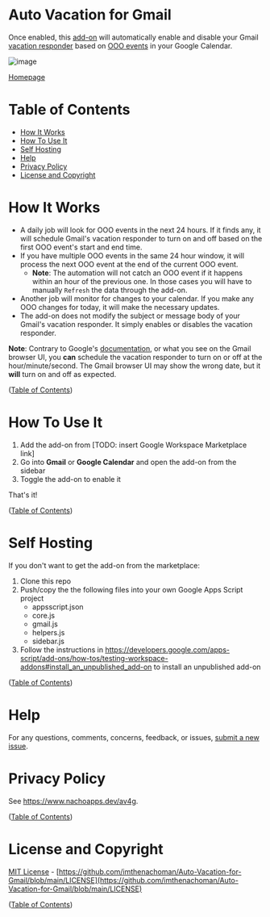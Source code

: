 # Auto Vacation for Gmail <!-- omit in toc -->

Once enabled, this [add-on](https://www.nachoapps.dev/av4g) will automatically enable and disable your Gmail [vacation responder](https://support.google.com/mail/answer/25922) based on [OOO events](https://support.google.com/calendar/answer/7638168#:~:text=Show%20when%20you%E2%80%99re%20out%20of%20office) in your Google Calendar.

![image](https://user-images.githubusercontent.com/83817/146289213-a6fac5d7-0e33-4863-b952-cd514a5d6030.png)

[Homepage](https://www.nachoapps.dev/av4g)

# Table of Contents <!-- omit in toc -->

- [How It Works](#how-it-works)
- [How To Use It](#how-to-use-it)
- [Self Hosting](#self-hosting)
- [Help](#help)
- [Privacy Policy](#privacy-policy)
- [License and Copyright](#license-and-copyright)

# How It Works

- A daily job will look for OOO events in the next 24 hours. If it finds any, it will schedule Gmail's vacation responder to turn on and off based on the first OOO event's start and end time.
- If you have multiple OOO events in the same 24 hour window, it will process the next OOO event at the end of the current OOO event.
  - **Note**: The automation will not catch an OOO event if it happens within an hour of the previous one. In those cases you will have to manually `Refresh` the data through the add-on.
- Another job will monitor for changes to your calendar. If you make any OOO changes for today, it will make the necessary updates.
- The add-on does not modify the subject or message body of your Gmail's vacation responder. It simply enables or disables the vacation responder.

**Note**: Contrary to Google's [documentation](https://www.google.com/url?q=https://support.google.com/mail/answer/25922%23:~:text%3DWhen%2520your%2520vacation%2520reply%2520is%2520sent&source=gsuite-addons&ust=1639520502738000&usg=AOvVaw2JuNMKhPInEtGM0yn3JD69), or what you see on the Gmail browser UI, you **can** schedule the vacation responder to turn on or off at the hour/minute/second. The Gmail browser UI may show the wrong date, but it **will** turn on and off as expected.

([Table of Contents](#table-of-contents))

# How To Use It

1. Add the add-on from [TODO: insert Google Workspace Marketplace link]
2. Go into **Gmail** or **Google Calendar** and open the add-on from the sidebar
3. Toggle the add-on to enable it

That's it!

([Table of Contents](#table-of-contents))

# Self Hosting

If you don't want to get the add-on from the marketplace:

1. Clone this repo
2. Push/copy the the following files into your own Google Apps Script project
   - appsscript.json
   - core.js
   - gmail.js
   - helpers.js
   - sidebar.js
3. Follow the instructions in https://developers.google.com/apps-script/add-ons/how-tos/testing-workspace-addons#install_an_unpublished_add-on to install an unpublished add-on

([Table of Contents](#table-of-contents))

# Help

For any questions, comments, concerns, feedback, or issues, [submit a new issue](https://github.com/imthenachoman/Auto-Vacation-for-Gmail/issues/new).

# Privacy Policy

See https://www.nachoapps.dev/av4g.

([Table of Contents](#table-of-contents))

# License and Copyright

[MIT License](https://github.com/imthenachoman/Auto-Vacation-for-Gmail/blob/main/LICENSE) - [https://github.com/imthenachoman/Auto-Vacation-for-Gmail/blob/main/LICENSE](https://github.com/imthenachoman/Auto-Vacation-for-Gmail/blob/main/LICENSE)

([Table of Contents](#table-of-contents))